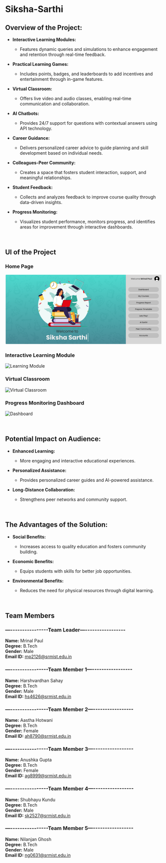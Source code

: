 # Siksha-Sarthi

## Overview of the Project:

- **Interactive Learning Modules:**
  - Features dynamic queries and simulations to enhance engagement and retention through real-time feedback.

- **Practical Learning Games:**
  - Includes points, badges, and leaderboards to add incentives and entertainment through in-game features.

- **Virtual Classroom:**
  - Offers live video and audio classes, enabling real-time communication and collaboration.

- **AI Chatbots:**
  - Provides 24/7 support for questions with contextual answers using API technology.

- **Career Guidance:**
  - Delivers personalized career advice to guide planning and skill development based on individual needs.

- **Colleagues-Peer Community:**
  - Creates a space that fosters student interaction, support, and meaningful relationships.

- **Student Feedback:**
  - Collects and analyzes feedback to improve course quality through data-driven insights.

- **Progress Monitoring:**
  - Visualizes student performance, monitors progress, and identifies areas for improvement through interactive dashboards.

<br>

## UI of the Project

### Home Page
![Home Page](./UIUX/Home.png)

### Interactive Learning Module
![Learning Module](path/to/learning-module-screenshot.png)

### Virtual Classroom
![Virtual Classroom](path/to/virtual-classroom-screenshot.png)

### Progress Monitoring Dashboard
![Dashboard](path/to/dashboard-screenshot.png)


<br>

## Potential Impact on Audience:

- **Enhanced Learning:**
  - More engaging and interactive educational experiences.

- **Personalized Assistance:**
  - Provides personalized career guides and AI-powered assistance.

- **Long-Distance Collaboration:**
  - Strengthens peer networks and community support.


<br>

## The Advantages of the Solution:

- **Social Benefits:**
  - Increases access to quality education and fosters community building.

- **Economic Benefits:**
  - Equips students with skills for better job opportunities.

- **Environmental Benefits:**
  - Reduces the need for physical resources through digital learning.

<br>

## Team Members

### —----------------Team Leader—-----------------
**Name:** Mrinal Paul  
**Degree:** B.Tech  
**Gender:** Male  
**Email ID:** mp2126@srmist.edu.in

### —----------------Team Member 1—-----------------
**Name:** Harshvardhan Sahay  
**Degree:** B.Tech  
**Gender:** Male  
**Email ID:** hs4626@srmist.edu.in

### —----------------Team Member 2—-----------------
**Name:** Aastha Hotwani  
**Degree:** B.Tech  
**Gender:** Female  
**Email ID:** ah8790@srmist.edu.in

### —----------------Team Member 3—-----------------
**Name:** Anushka Gupta  
**Degree:** B.Tech  
**Gender:** Female  
**Email ID:** ag8999@srmist.edu.in

### —----------------Team Member 4—-----------------
**Name:** Shubhayu Kundu  
**Degree:** B.Tech  
**Gender:** Male  
**Email ID:** sk2527@srmist.edu.in

### —----------------Team Member 5—-----------------
**Name:** Nilanjan Ghosh  
**Degree:** B.Tech  
**Gender:** Male  
**Email ID:** ng0631@srmist.edu.in
